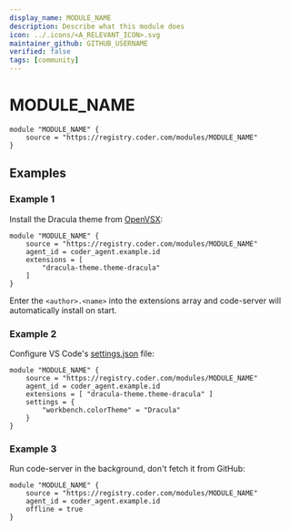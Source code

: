 ```yaml
---
display_name: MODULE_NAME
description: Describe what this module does
icon: ../.icons/<A_RELEVANT_ICON>.svg
maintainer_github: GITHUB_USERNAME
verified: false
tags: [community]
---
```


# MODULE_NAME

<!-- Describes what this module does -->

<!-- Add a screencast or screenshot here -->

```hcl
module "MODULE_NAME" {
    source = "https://registry.coder.com/modules/MODULE_NAME"
}
```

## Examples

### Example 1

Install the Dracula theme from [OpenVSX](https://open-vsx.org/):

```hcl
module "MODULE_NAME" {
    source = "https://registry.coder.com/modules/MODULE_NAME"
    agent_id = coder_agent.example.id
    extensions = [
        "dracula-theme.theme-dracula"
    ]
}
```

Enter the `<author>.<name>` into the extensions array and code-server will automatically install on start.

### Example 2

Configure VS Code's [settings.json](https://code.visualstudio.com/docs/getstarted/settings#_settingsjson) file:

```hcl
module "MODULE_NAME" {
    source = "https://registry.coder.com/modules/MODULE_NAME"
    agent_id = coder_agent.example.id
    extensions = [ "dracula-theme.theme-dracula" ]
    settings = {
        "workbench.colorTheme" = "Dracula"
    }
}
```

### Example 3

Run code-server in the background, don't fetch it from GitHub:

```hcl
module "MODULE_NAME" {
    source = "https://registry.coder.com/modules/MODULE_NAME"
    agent_id = coder_agent.example.id
    offline = true
}
```
